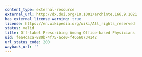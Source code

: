 ```yaml
---
content_type: external-resource
external_url: http://dx.doi.org/10.1001/archinte.166.9.1021
has_external_license_warning: true
license: https://en.wikipedia.org/wiki/All_rights_reserved
status: valid
title: Off-label Prescribing Among Office-based Physicians
uid: fea4caca-880b-4f75-ace0-f46660734142
url_status_code: 200
wayback_url: ''
---
```

